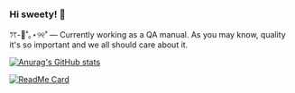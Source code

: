 ### Hi sweety! :cherry_blossom:

<!--
**zaidiaz23/zaidiaz23** is a ✨ _special_ ✨ repository because its `README.md` (this file) appears on your GitHub profile.

Here are some ideas to get you started:

- 🔭 I’m currently working on ...
- 🌱 I’m currently learning ...
- 👯 I’m looking to collaborate on ...
- 🤔 I’m looking for help with ...
- 💬 Ask me about ...
- 📫 How to reach me: ...
- 😄 Pronouns: ...
- ⚡ Fun fact: ...
-->

ꔫ-🍧˚｡⋆୨୧˚  — Currently working as a QA manual. As you may know, quality it's so important and we all should care about it. 


[![Anurag's GitHub stats](https://github-readme-stats.vercel.app/api?username=zaidiaz23)](https://github.com/zaidiaz23/github-readme-stats)

[![ReadMe Card](https://github-readme-stats.vercel.app/api/pin/?zaidiaz23=<zaidiaz23>&repo=<zaidiaz23>)](https://github.com/<zaidiaz23>/<zaidiaz23>)
